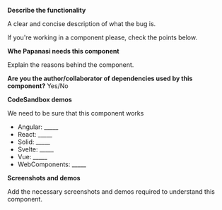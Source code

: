 **Describe the functionality**

A clear and concise description of what the bug is.

If you're working in a component please, check the points below.

**Whe Papanasi needs this component**

Explain the reasons behind the component.


**Are you the author/collaborator of dependencies used by this component?**
Yes/No

**CodeSandbox demos**

We need to be sure that this component works
 - Angular: _____
 - React: _____
 - Solid: _____
 - Svelte: _____
 - Vue: _____
 - WebComponents: _____

**Screenshots and demos**

Add the necessary screenshots and demos required to understand this component.
